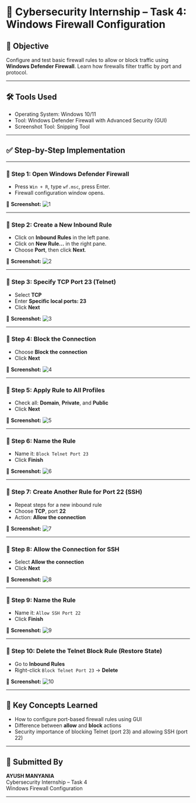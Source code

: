 # 🔐 Cybersecurity Internship – Task 4: Windows Firewall Configuration

## 🎯 Objective

Configure and test basic firewall rules to allow or block traffic using **Windows Defender Firewall**. Learn how firewalls filter traffic by port and protocol.

---

## 🛠️ Tools Used

- Operating System: Windows 10/11
- Tool: Windows Defender Firewall with Advanced Security (GUI)
- Screenshot Tool: Snipping Tool

---

## ✅ Step-by-Step Implementation

---

### 🧩 Step 1: Open Windows Defender Firewall

- Press `Win + R`, type `wf.msc`, press Enter.
- Firewall configuration window opens.

📸 **Screenshot:**
![1](https://github.com/user-attachments/assets/c9a5755b-0758-4ffd-8b79-9b7324b8829e)


---

### 🧩 Step 2: Create a New Inbound Rule

- Click on **Inbound Rules** in the left pane.
- Click on **New Rule...** in the right pane.
- Choose **Port**, then click **Next**.

📸 **Screenshot:**
![2](https://github.com/user-attachments/assets/15321b9c-33c0-43aa-bb7f-1319d867ece0)

---

### 🧩 Step 3: Specify TCP Port 23 (Telnet)

- Select **TCP**
- Enter **Specific local ports: 23**
- Click **Next**

📸 **Screenshot:**
![3](https://github.com/user-attachments/assets/85a6762c-e14e-4abb-9338-60a778970a43)


---

### 🧩 Step 4: Block the Connection

- Choose **Block the connection**
- Click **Next**

📸 **Screenshot:**
![4](https://github.com/user-attachments/assets/ec0a035e-9c68-41be-88bd-b9983742ec29)


---

### 🧩 Step 5: Apply Rule to All Profiles

- Check all: **Domain**, **Private**, and **Public**
- Click **Next**

📸 **Screenshot:**
![5](https://github.com/user-attachments/assets/13d344ae-6cf5-4662-8086-2fbbfc280afa)


---

### 🧩 Step 6: Name the Rule

- Name it: `Block Telnet Port 23`
- Click **Finish**

📸 **Screenshot:**
![6](https://github.com/user-attachments/assets/bac41fe1-cfa6-43ce-b730-4a47aff07c3a)


---

### 🧩 Step 7: Create Another Rule for Port 22 (SSH)

- Repeat steps for a new inbound rule
- Choose **TCP**, port **22**
- Action: **Allow the connection**

📸 **Screenshot:**
![7](https://github.com/user-attachments/assets/b87b1283-e513-4b7d-9981-7f57abd04c0a)


---

### 🧩 Step 8: Allow the Connection for SSH

- Select **Allow the connection**
- Click **Next**

📸 **Screenshot:**
![8](https://github.com/user-attachments/assets/0a6be05f-0514-4541-b788-b6230405ce32)

---

### 🧩 Step 9: Name the Rule

- Name it: `Allow SSH Port 22`
- Click **Finish**

📸 **Screenshot:**
![9](https://github.com/user-attachments/assets/055a8383-f318-4535-b03d-40b036b5cce2)


---

### 🧩 Step 10: Delete the Telnet Block Rule (Restore State)

- Go to **Inbound Rules**
- Right-click `Block Telnet Port 23` → **Delete**

📸 **Screenshot:**
![10](https://github.com/user-attachments/assets/afc5c887-8497-4e80-933a-28f9b392404b)

---

## 🧠 Key Concepts Learned

- How to configure port-based firewall rules using GUI
- Difference between **allow** and **block** actions
- Security importance of blocking Telnet (port 23) and allowing SSH (port 22)

---

## 👤 Submitted By

**AYUSH MANYANIA**  
Cybersecurity Internship – Task 4  
Windows Firewall Configuration

---



